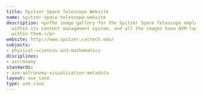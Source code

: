 ```yaml
---
title: Spitzer Space Telescope Website
name: spitzer-space-telescope-website
description: <p>The image gallery for the Spitzer Space Telescope employs <a href="/standards/avm-astronomy-visualization-metadata.html">AVM</a>
  within its content management system, and all the images have AVM tags embedded
  within them.</p>
website: http://www.spitzer.caltech.edu/
subjects:
- physical-sciences-and-mathematics
disciplines:
- astronomy
standards:
- avm-astronomy-visualization-metadata
layout: use_case
type: use_case
---
```


